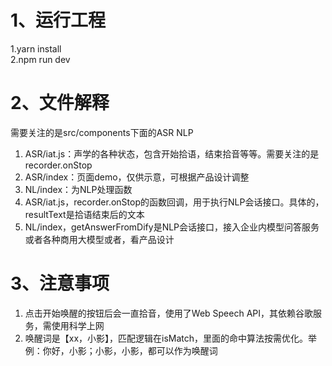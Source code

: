 # 1、运行工程
1.yarn install  
2.npm run dev
# 2、文件解释
需要关注的是src/components下面的ASR NLP
1. ASR/iat.js：声学的各种状态，包含开始拾语，结束拾音等等。需要关注的是recorder.onStop
2. ASR/index：页面demo，仅供示意，可根据产品设计调整
3. NL/index：为NLP处理函数
4. ASR/iat.js，recorder.onStop的函数回调，用于执行NLP会话接口。具体的，resultText是拾语结束后的文本
5. NL/index，getAnswerFromDify是NLP会话接口，接入企业内模型问答服务或者各种商用大模型或者，看产品设计

# 3、注意事项
1. 点击开始唤醒的按钮后会一直拾音，使用了Web Speech API，其依赖谷歌服务，需使用科学上网
2. 唤醒词是【xx，小影】，匹配逻辑在isMatch，里面的命中算法按需优化。举例：你好，小影；小影，小影，都可以作为唤醒词

